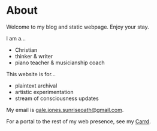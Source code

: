 # About

Welcome to my blog and static webpage. Enjoy your stay.

I am a…
- Christian
- thinker & writer
- piano teacher & musicianship coach

This website is for…
- plaintext archival
- artistic experimentation
- stream of consciousness updates

My email is [gale.jones.sunriseoath@gmail.com](gale.jones.sunriseoath@gmail.com).

For a portal to the rest of my web presence, see my [Carrd](https://sunriseoath.carrd.co).
